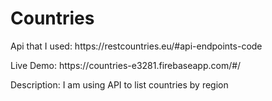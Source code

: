 # Countries
<p>Api that I used: https://restcountries.eu/#api-endpoints-code </p>
<p>Live Demo: https://countries-e3281.firebaseapp.com/#/ </p>
<p>Description: I am using API to list countries by region </p>

